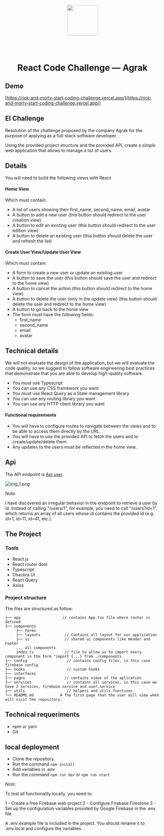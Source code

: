<br/><br/>

<p align="center">
    <img height="100" src="https://agrak.com/wp-content/uploads/2021/11/logo-agrak-default.png">
   </p>
   
   <br/><br/>
   
   <h1 align="center">React Code Challenge — Agrak</h1>
   
   


## Demo
[https://rick-and-morty-start-coding-challenge.vercel.app/](https://rick-and-morty-start-coding-challenge.vercel.app/)

  
## El Challenge
Resolution of the challenge proposed by the company Agrak for the purpose of applying as a full-stack software developer.

Using the provided project structure and the provided API, create a simple web application that allows to manage a list of users.

## Details

You will need to build the following views with React

#### Home View

Which must contain:

- A list of users showing their first_name, second_name, email, avatar
- A button to add a new user (this button should redirect to the user creation view)
- A button to edit an existing user (this button should redirect to the user edition view)
- A button to delete an existing user (this button should delete the user and refresh the list)

#### Create User View/Update User View

Which must contain:

- A form to create a new user or update an existing user
- A button to save the user (this button should save the user and redirect to the home view)
- A button to cancel the action (this button should redirect to the home view)
- A button to delete the user (only in the update view) (this button should delete the user and redirect to the home
  view)
- A button to go back to the home view
- The form must have the following fields:
    - first_name
    - second_name
    - email
    - avatar

## Technical details

We will not evaluate the design of the application, but we will evaluate the code quality, so we suggest to follow
software engineering best practices that demonstrate that you are able to develop high-quality software.

- You *must* use Typescript
- You can use any CSS framework you want
- You *must* use React Query as a State management library
- You can use any routing library you want
- You can use any HTTP client library you want

#### Functional requirements

- You will have to configure routes to navigate between the views and to be able to access them directly by the URL.
- You will have to use the provided API to fetch the users and to create/update/delete them.
- Any updates to the users must be reflected in the home view.


## Api

The API endpoint is [Api user](https://635017b9df22c2af7b630c3e.mockapi.io/api/v1/users).

![img_1.png](img_1.png)

*Note:*

I have discovered an irregular behavior in the endpoint to retrieve a user by id. Instead of calling "/users/1", for example, you need to call "/users?id=1", which returns an array of all users whose id contains the provided id (e.g. id=1, id=11, id=41, etc.).



## The Project

### Tools

- React.js
- React router dom
- Typescript
- Chackra UI
- React Query
- Axios

### Project structure
The files are structured as follow:

    ├── app                   // contains App.tsx file where router is defined         
    ├── components  
         ├── forms
         ├── layouts           // Contains all layout for our application
         ├── ui                // shared ui components like Header and Footer
         ... all components
         index.ts              // file to allow us to import every component in the form "import {...} from ./components                          
    ├── config                  // contains config files, in this case firebase config
    ├── hooks                   // custom hooks         
    ├── interfaces             
    ├── pages                  // contains views of the aplication
    ├── services                // contains all services, in this case we have 2 services, firebase.service and user.service         
    ├── utils                   // helpers and utils functions      
    └── README.md            # The first page that the user will view when will visit the repository.

## Technical requeriments
* npm or yarn
* Git

## local deployment

* Clone the repository.
* Run the command `npm install`
* Add  variables in .env
* Run the command `npm run dev` or `npm run start`


*Note:*

To test all functionality locally, you need to:

1 - Create a free Firebase web project
2 - Configure Firebase Firestone
3 - Set up the configuration variables provided by Google Firebase in the .env file

A .env.example file is included in the project. You should rename it to .env.local and configure the variables.